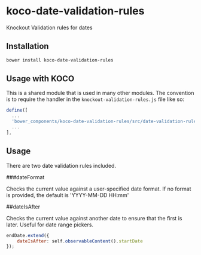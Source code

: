 # koco-date-validation-rules
Knockout Validation rules for dates

## Installation

```bash
bower install koco-date-validation-rules
```

## Usage with KOCO

This is a shared module that is used in many other modules. The convention is to require the handler in the `knockout-validation-rules.js` file like so:

```javascript
define([
  ...
  'bower_components/koco-date-validation-rules/src/date-validation-rules'
  ...
],
```

## Usage

There are two date validation rules included.

###dateFormat

Checks the current value against a user-specified date format. If no format is provided, the default is 'YYYY-MM-DD HH:mm'

##dateIsAfter

Checks the current value against another date to ensure that the first is later. Useful for date range pickers. 

```javascript
endDate.extend({
    dateIsAfter: self.observableContent().startDate
});
```
